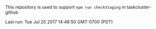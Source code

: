 This repository is used to support `npm run checkStaging` in taskcluster-github

Last run: Tue Jul 25 2017 14:48:50 GMT-0700 (PDT)